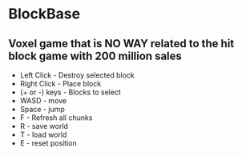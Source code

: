 # BlockBase

## Voxel game that is NO WAY related to the hit block game with 200 million sales

- Left Click - Destroy selected block
- Right Click - Place block
- (+ or -) keys - Blocks to select
- WASD - move
- Space - jump
- F - Refresh all chunks
- R - save world
- T - load world
- E - reset position
